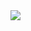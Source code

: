 <!-- [![Header](https://data.whicdn.com/images/134661213/original.jpg)](https://rosie-wilt.com/) -->
<div style="width:400"><img src="https://data.whicdn.com/images/134661213/original.jpg" /></div>